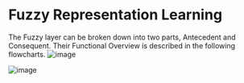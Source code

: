 # Fuzzy Representation Learning  

The Fuzzy layer can be broken down into two parts, Antecedent and Consequent. Their Functional Overview is described in the following flowcharts.
![image](https://github.com/psycoplankton/Fuzzy-Representation-Learning/assets/105866231/00c5188b-ecaf-4f3f-9c56-21715efa85ff)

![image](https://github.com/psycoplankton/Fuzzy-Representation-Learning/assets/105866231/d7712f83-f4ab-41d5-b356-11d497d6d5cb)


